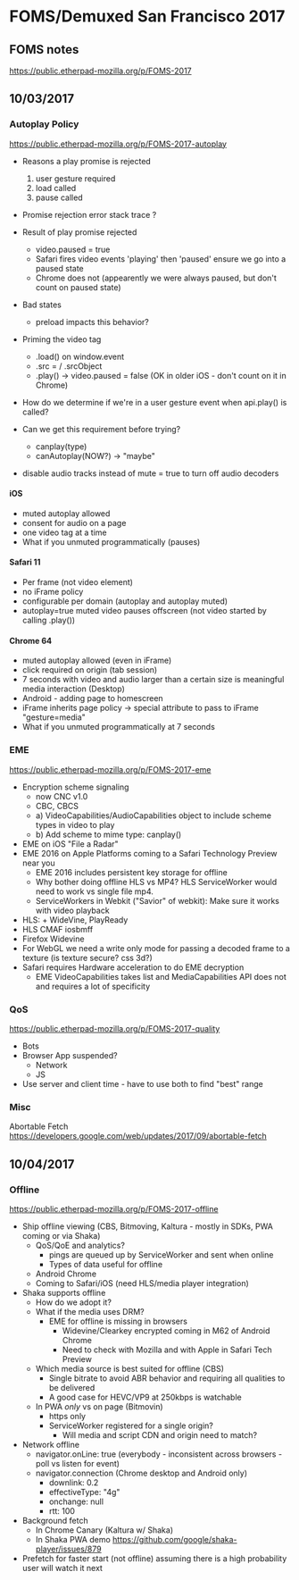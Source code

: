 # FOMS/Demuxed San Francisco 2017

## FOMS notes

https://public.etherpad-mozilla.org/p/FOMS-2017

## 10/03/2017

### Autoplay Policy

https://public.etherpad-mozilla.org/p/FOMS-2017-autoplay

- Reasons a play promise is rejected
  1. user gesture required
  2. load called
  3. pause called

- Promise rejection error stack trace ?

- Result of play promise rejected
  - video.paused = true
  - Safari fires video events 'playing' then 'paused' ensure we go into a paused state
  - Chrome does not (appearently we were always paused, but don't count on paused state)

- Bad states
  - preload impacts this behavior?

- Priming the video tag
  - .load() on window.event
  - .src = / .srcObject
  - .play() -> video.paused = false (OK in older iOS - don't count on it in Chrome)

- How do we determine if we're in a user gesture event when api.play() is called?

- Can we get this requirement before trying?
  - canplay(type)
  - canAutoplay(NOW?) -> "maybe"

- disable audio tracks instead of mute = true to turn off audio decoders

#### iOS
- muted autoplay allowed
- consent for audio on a page
- one video tag at a time
- What if you unmuted programmatically (pauses)

#### Safari 11
- Per frame (not video element)
- no iFrame policy
- configurable per domain (autoplay and autoplay muted)
- autoplay=true muted video pauses offscreen (not video started by calling .play())

#### Chrome 64
- muted autoplay allowed (even in iFrame)
- click required on origin (tab session)
- 7 seconds with video and audio larger than a certain size is meaningful media interaction (Desktop)
- Android - adding page to homescreen
- iFrame inherits page policy -> special attribute to pass to iFrame "gesture=media"
- What if you unmuted programmatically at 7 seconds

### EME

https://public.etherpad-mozilla.org/p/FOMS-2017-eme

- Encryption scheme signaling
  - now CNC v1.0
  - CBC, CBCS
  - a) VideoCapabilities/AudioCapabilities object to include scheme types in video to play
  - b) Add scheme to mime type: canplay()
- EME on iOS "File a Radar"
- EME 2016 on Apple Platforms coming to a Safari Technology Preview near you
  - EME 2016 includes persistent key storage for offline
  - Why bother doing offline HLS vs MP4? HLS ServiceWorker would need to work vs single file mp4.
  - ServiceWorkers in Webkit ("Savior" of webkit): Make sure it works with video playback
- HLS: + WideVine, PlayReady
- HLS CMAF iosbmff
- Firefox Widevine
- For WebGL we need a write only mode for passing a decoded frame to a texture (is texture secure? css 3d?)
- Safari requires Hardware acceleration to do EME decryption
  - EME VideoCapabilities takes list and MediaCapabilities API does not and requires a lot of specificity

### QoS

https://public.etherpad-mozilla.org/p/FOMS-2017-quality

- Bots
- Browser App suspended?
  - Network
  - JS
- Use server and client time - have to use both to find "best" range

### Misc

Abortable Fetch
https://developers.google.com/web/updates/2017/09/abortable-fetch

## 10/04/2017

### Offline

https://public.etherpad-mozilla.org/p/FOMS-2017-offline

- Ship offline viewing (CBS, Bitmoving, Kaltura - mostly in SDKs, PWA coming or via Shaka)
  - QoS/QoE and analytics?
    - pings are queued up by ServiceWorker and sent when online
    - Types of data useful for offline
  - Android Chrome
  - Coming to Safari/iOS (need HLS/media player integration)
- Shaka supports offline
  - How do we adopt it?
  - What if the media uses DRM?
    - EME for offline is missing in browsers
      - Widevine/Clearkey encrypted coming in M62 of Android Chrome
      - Need to check with Mozilla and with Apple in Safari Tech Preview
  - Which media source is best suited for offline (CBS)
    - Single bitrate to avoid ABR behavior and requiring all qualities to be delivered
    - A good case for HEVC/VP9 at 250kbps is watchable
  - In PWA _only_ vs on page (Bitmovin)
    - https only
    - ServiceWorker registered for a single origin?
      - Will media and script CDN and origin need to match?
- Network offline
  - navigator.onLine: true (everybody - inconsistent across browsers - poll vs listen for event)
  - navigator.connection (Chrome desktop and Android only)
    - downlink: 0.2
    - effectiveType: "4g"
    - onchange: null
    - rtt: 100
- Background fetch
  - In Chrome Canary (Kaltura w/ Shaka)
  - In Shaka PWA demo https://github.com/google/shaka-player/issues/879
- Prefetch for faster start (not offline) assuming there is a high probability user will watch it next
